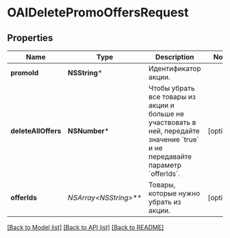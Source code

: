 # OAIDeletePromoOffersRequest

## Properties
Name | Type | Description | Notes
------------ | ------------- | ------------- | -------------
**promoId** | **NSString*** | Идентификатор акции. | 
**deleteAllOffers** | **NSNumber*** | Чтобы убрать все товары из акции и больше не участвовать в ней, передайте значение &#x60;true&#x60; и не передавайте параметр &#x60;offerIds&#x60;. | [optional] 
**offerIds** | **NSArray&lt;NSString*&gt;*** | Товары, которые нужно убрать из акции. | [optional] 

[[Back to Model list]](../README.md#documentation-for-models) [[Back to API list]](../README.md#documentation-for-api-endpoints) [[Back to README]](../README.md)


